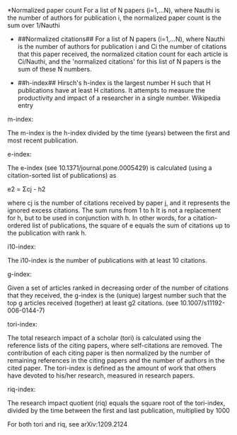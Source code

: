   *Normalized paper count  For a list of N papers (i=1,…N), where Nauthi is the number of authors for publication i, the normalized paper count is the sum over 1/Nauthi

  * ##Normalized citations## For a list of N papers (i=1,…N), where Nauthi is the number of authors for publication i and Ci the number of citations that this paper received, the normalized citation count for each article is Ci/Nauthi, and the 'normalized citations' for this list of N papers is the sum of these N numbers.

  * ##h-index## Hirsch's h-index is the largest number H such that H publications have at least H citations. It attempts to measure the productivity and impact of a researcher in a single number. Wikipedia entry

m-index:

The m-index is the h-index divided by the time (years) between the first and most recent publication.

e-index:

The e-index (see 10.1371/journal.pone.0005429) is calculated (using a citation-sorted list of publications) as

e2 = Σcj - h2

where cj is the number of citations received by paper j, and it represents the ignored excess citations. The sum runs from 1 to h It is not a replacement for h, but to be used in conjunction with h. In other words, for a citation-ordered list of publications, the square of e equals the sum of citations up to the publication with rank h.

i10-index:

The i10-index is the number of publications with at least 10 citations.

g-index:

Given a set of articles ranked in decreasing order of the number of citations that they received, the g-index is the (unique) largest number such that the top g articles received (together) at least g2 citations. (see 10.1007/s11192-006-0144-7)

tori-index:

The total research impact of a scholar (tori) is calculated using the reference lists of the citing papers, where self-citations are removed. The contribution of each citing paper is then normalized by the number of remaining references in the citing papers and the number of authors in the cited paper. The tori-index is defined as the amount of work that others have devoted to his/her research, measured in research papers.

riq-index:

The research impact quotient (riq) equals the square root of the tori-index, divided by the time between the first and last publication, multiplied by 1000

For both tori and riq, see arXiv:1209.2124
